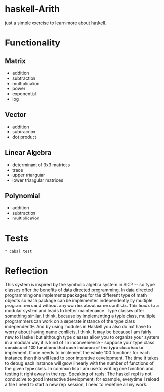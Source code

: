 # haskell-Arith
just a simple exercise to learn more about haskell.

# Functionality

## Matrix
- addition
- subtraction
- multiplication
- power
- exponential
- log

## Vector
- addition
- subtraction
- dot product

## Linear Algebra
- determinant of 3x3 matrices
- trace 
- upper triangular
- lower triangular matrices

## Polynomial
- addition
- subtraction
- multiplication

# Tests
```
* cabal test
```

# Reflection
This system is inspired by the symbolic algebra system in  SICP -- so type classes offer the benefits of data directed programming. In data directed programming one implements packages for the different type of math objects so each package can be implemented independently by multiple programmers and without any worries about name conflicts. This leads to a modular system and leads to better maintenance. Type classes offer something similar, I think, because by implementing a typle class, multiple programmers can work on a seperate instance of the type class independently. And by using modules in Haskell you also do not have to worry about having name conflicts, I think. It may be because I am fairly new to Haskell but although type classes allow you to organize your system in a modular way it is kind of an inconvenience - suppose your type class consists of 100 functions that each instance of the type class has to implement. If one needs to implement the whole 100 functions for each instance then this will lead to poor interative development. The time it takes to debug each instance will grow linearly with the number of functions of the given type class. In common lisp I am use to writing one function and testing it right away in the repl. Speaking of repls: The haskell repl is not conducive to good interactive development; for example, everytime I reload a file I need to start a new repl session, I need to redefine all my work.
